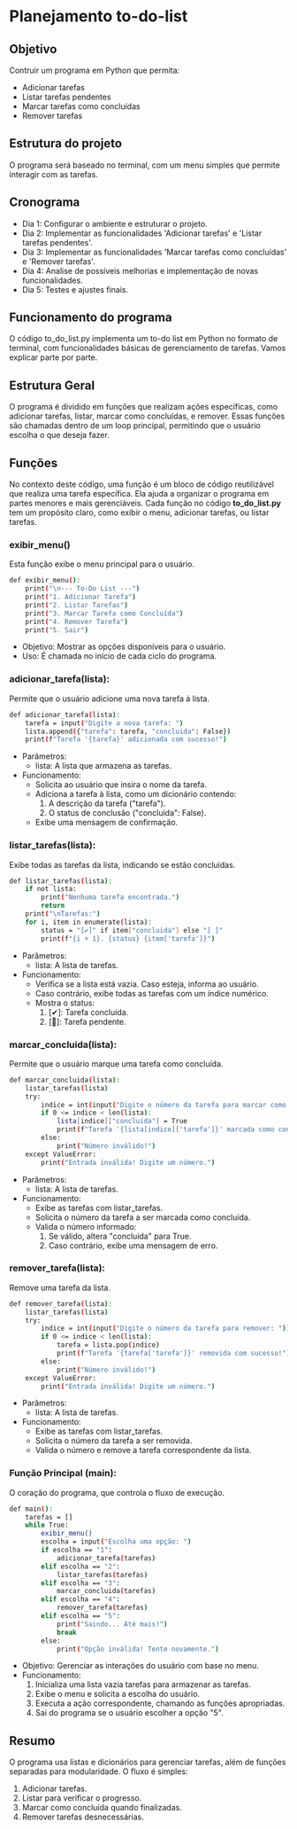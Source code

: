# Planejamento to-do-list

## Objetivo

Contruir um programa em Python que permita:
- Adicionar tarefas
- Listar tarefas pendentes
- Marcar tarefas como concluídas
- Remover tarefas

## Estrutura do projeto

O programa será baseado no terminal, com um menu simples que permite interagir com as tarefas.

## Cronograma
- Dia 1: Configurar o ambiente e estruturar o projeto.
- Dia 2: Implementar as funcionalidades 'Adicionar tarefas' e 'Listar tarefas pendentes'.
- Dia 3: Implementar as funcionalidades 'Marcar tarefas como concluídas' e 'Remover tarefas'.
- Dia 4: Analise de possíveis melhorias e implementação de novas funcionalidades. 
- Dia 5: Testes e ajustes finais.

## Funcionamento do programa

O código to_do_list.py implementa um to-do list em Python no formato de terminal, com funcionalidades básicas de gerenciamento de tarefas. Vamos explicar parte por parte.

## Estrutura Geral
O programa é dividido em funções que realizam ações específicas, como adicionar tarefas, listar, marcar como concluídas, e remover. Essas funções são chamadas dentro de um loop principal, permitindo que o usuário escolha o que deseja fazer.

## Funções
No contexto deste código, uma função é um bloco de código reutilizável que realiza uma tarefa específica. Ela ajuda a organizar o programa em partes menores e mais gerenciáveis. Cada função no código **to_do_list.py** tem um propósito claro, como exibir o menu, adicionar tarefas, ou listar tarefas.

### exibir_menu()

Esta função exibe o menu principal para o usuário.

```bash
def exibir_menu():
    print("\n--- To-Do List ---")
    print("1. Adicionar Tarefa")
    print("2. Listar Tarefas")
    print("3. Marcar Tarefa como Concluída")
    print("4. Remover Tarefa")
    print("5. Sair")
```

- Objetivo: Mostrar as opções disponíveis para o usuário.
- Uso: É chamada no início de cada ciclo do programa.

### adicionar_tarefa(lista): 

Permite que o usuário adicione uma nova tarefa à lista.

```bash
def adicionar_tarefa(lista):
    tarefa = input("Digite a nova tarefa: ")
    lista.append({"tarefa": tarefa, "concluida": False})
    print(f"Tarefa '{tarefa}' adicionada com sucesso!")
```

- Parâmetros:
    - lista: A lista que armazena as tarefas.
- Funcionamento: 
    - Solicita ao usuário que insira o nome da tarefa.
    - Adiciona a tarefa à lista, como um dicionário contendo:
        1. A descrição da tarefa ("tarefa").
        2. O status de conclusão ("concluida": False).
    - Exibe uma mensagem de confirmação.
    
### listar_tarefas(lista): 

Exibe todas as tarefas da lista, indicando se estão concluídas.

```bash
def listar_tarefas(lista):
    if not lista:
        print("Nenhuma tarefa encontrada.")
        return
    print("\nTarefas:")
    for i, item in enumerate(lista):
        status = "[✔]" if item["concluida"] else "[ ]"
        print(f"{i + 1}. {status} {item['tarefa']}")
```

- Parâmetros:
    - lista: A lista de tarefas.
- Funcionamento:
    - Verifica se a lista está vazia. Caso esteja, informa ao usuário.
    - Caso contrário, exibe todas as tarefas com um índice numérico.
    - Mostra o status:
        1. [✔]: Tarefa concluída.
        2. [🔄]: Tarefa pendente.

### marcar_concluida(lista): 

Permite que o usuário marque uma tarefa como concluída.

```bash
def marcar_concluida(lista):
    listar_tarefas(lista)
    try:
        indice = int(input("Digite o número da tarefa para marcar como concluída: ")) - 1
        if 0 <= indice < len(lista):
            lista[indice]["concluida"] = True
            print(f"Tarefa '{lista[indice]['tarefa']}' marcada como concluída!")
        else:
            print("Número inválido!")
    except ValueError:
        print("Entrada inválida! Digite um número.")
```

- Parâmetros:
    - lista: A lista de tarefas.
- Funcionamento:
    - Exibe as tarefas com listar_tarefas.
    - Solicita o número da tarefa a ser marcada como concluída.
    - Valida o número informado:
        1. Se válido, altera "concluida" para True.
        2. Caso contrário, exibe uma mensagem de erro.

### remover_tarefa(lista): 

Remove uma tarefa da lista.

```bash
def remover_tarefa(lista):
    listar_tarefas(lista)
    try:
        indice = int(input("Digite o número da tarefa para remover: ")) - 1
        if 0 <= indice < len(lista):
            tarefa = lista.pop(indice)
            print(f"Tarefa '{tarefa['tarefa']}' removida com sucesso!")
        else:
            print("Número inválido!")
    except ValueError:
        print("Entrada inválida! Digite um número.")
```

- Parâmetros:
    - lista: A lista de tarefas.
- Funcionamento:
    - Exibe as tarefas com listar_tarefas.
    - Solicita o número da tarefa a ser removida.
    - Valida o número e remove a tarefa correspondente da lista.

### Função Principal (main): 

O coração do programa, que controla o fluxo de execução.

```bash
def main():
    tarefas = []
    while True:
        exibir_menu()
        escolha = input("Escolha uma opção: ")
        if escolha == "1":
            adicionar_tarefa(tarefas)
        elif escolha == "2":
            listar_tarefas(tarefas)
        elif escolha == "3":
            marcar_concluida(tarefas)
        elif escolha == "4":
            remover_tarefa(tarefas)
        elif escolha == "5":
            print("Saindo... Até mais!")
            break
        else:
            print("Opção inválida! Tente novamente.")
```

- Objetivo: Gerenciar as interações do usuário com base no menu.
- Funcionamento:
    1. Inicializa uma lista vazia tarefas para armazenar as tarefas.
    2. Exibe o menu e solicita a escolha do usuário.
    3. Executa a ação correspondente, chamando as funções apropriadas.
    4. Sai do programa se o usuário escolher a opção "5".

## Resumo

O programa usa listas e dicionários para gerenciar tarefas, além de funções separadas para modularidade. O fluxo é simples:

1. Adicionar tarefas.
2. Listar para verificar o progresso.
3. Marcar como concluída quando finalizadas.
4. Remover tarefas desnecessárias.
